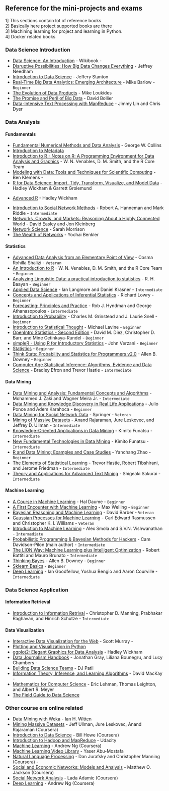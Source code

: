 ## Reference for the mini-projects and exams

1] This sections contain lot of reference books.<br>
2] Basically here project supported books are there <br>
3] Machining learning for project and learning in Python.<br>
4] Docker related books

### Data Science Introduction
* [Data Science: An Introduction](http://en.wikibooks.org/wiki/Data_Science:_An_Introduction) - Wikibook -
* [Disruptive Possibilities: How Big Data Changes Everything](http://www.amazon.com/Disruptive-Possibilities-Data-Changes-Everything-ebook/dp/B00CLH387W) - Jeffrey Needham 
* [Introduction to Data Science](http://jsresearch.net/) - Jeffery Stanton
* [Real-Time Big Data Analytics: Emerging Architecture](http://www.amazon.com/Real-Time-Big-Data-Analytics-Architecture-ebook/dp/B00DO33RSW) - Mike Barlow - `Beginner`
* [The Evolution of Data Products](http://www.amazon.com/The-Evolution-Data-Products-ebook/dp/B005QEKQUY/ref=sr_1_63?s=digital-text&ie=UTF8&qid=1351898530&sr=1-63) - Mike Loukides 
* [The Promise and Peril of Big Data](http://www.aspeninstitute.org/sites/default/files/content/docs/pubs/The_Promise_and_Peril_of_Big_Data.pdf) - David Bollier
* [Data-Intensive Text Processing with MapReduce](http://lintool.github.io/MapReduceAlgorithms/MapReduce-book-final.pdf) - Jimmy Lin and Chris Dyer 


### Data Analysis
#### Fundamentals
* [Fundamental Numerical Methods and Data Analysis](http://ads.harvard.edu/books/1990fnmd.book/) - George W. Collins
* [Introduction to Metadata](http://www.getty.edu/research/publications/electronic_publications/intrometadata/index.html)
* [Introduction to R - Notes on R: A Programming Environment for Data Analysis and Graphics](http://cran.r-project.org/doc/manuals/R-intro.pdf) - W. N. Venables, D. M. Smith, and the R Core Team
* [Modeling with Data: Tools and Techniques for Scientific Computing](http://modelingwithdata.org/about_the_book.html) - Ben Klemens - 
* [R for Data Science: Import, Tidy, Transform, Visualize, and Model Data](http://r4ds.had.co.nz/) - Hadley Wickham & Garrett Grolemund 
- [Advanced R](http://adv-r.had.co.nz/) - Hadley Wickham 
* [Introduction to Social Network Methods](http://faculty.ucr.edu/~hanneman/nettext/) - Robert A. Hanneman and Mark Riddle - `Intermediate`
* [Networks, Crowds, and Markets: Reasoning About a Highly Connected World](http://www.cs.cornell.edu/home/kleinber/networks-book/) - David Easley and Jon Kleinberg
* [Network Science](http://barabasilab.neu.edu/networksciencebook/downlPDF.html) - Sarah Morrison 
* [The Wealth of Networks](http://www.benkler.org/Benkler_Wealth_Of_Networks.pdf) - Yochai Benkler 

#### Statistics
* [Advanced Data Analysis from an Elementary Point of View](http://www.stat.cmu.edu/~cshalizi/ADAfaEPoV/ADAfaEPoV.pdf) - Cosma Rohilla Shalizi - `Veteran`
* [An Introduction to R](http://cran.r-project.org/doc/manuals/R-intro.pdf) - W. N. Venables, D. M. Smith, and the R Core Team - `Beginner`
* [Analyzing Linguistic Data: a practical introduction to statistics](http://www.ualberta.ca/~baayen/publications/baayenCUPstats.pdf) - R. H. Baayan - `Beginner`
* [Applied Data Science](http://columbia-applied-data-science.github.io/appdatasci.pdf) - Ian Langmore and Daniel Krasner - `Intermediate`
* [Concepts and Applications of Inferential Statistics](http://vassarstats.net/textbook/) - Richard Lowry - `Beginner`
* [Forecasting: Principles and Practice](https://www.otexts.org/fpp/) - Rob J. Hyndman and George Athanasopoulos - `Intermediate`
* [Introduction to Probability](http://www.dartmouth.edu/~chance/teaching_aids/books_articles/probability_book/pdf.html) - Charles M. Grinstead and J. Laurie Snell - `Beginner`
* [Introduction to Statistical Thought](http://www.math.umass.edu/~lavine/Book/book.pdf) - Michael Lavine - `Beginner`
* [OpenIntro Statistics - Second Edition](http://www.openintro.org/stat/textbook.php) - David M. Diez, Christopher D. Barr, and Mine Cetinkaya-Rundel - `Beginner`
* [simpleR - Using R for Introductory Statistics](http://cran.r-project.org/doc/contrib/Verzani-SimpleR.pdf) - John Verzani - `Beginner`
* [Statistics](http://upload.wikimedia.org/wikipedia/commons/8/82/Statistics.pdf) - `Beginner`
* [Think Stats: Probability and Statistics for Programmers v2.0](http://greenteapress.com/thinkstats2/thinkstats2.pdf) - Allen B. Downey - `Beginner`
* [Computer Age Statistical Inference: Algorithms, Evidence and Data Science](https://web.stanford.edu/~hastie/CASI/) - Bradley Efron and Trevor Hastie - `Intermediate`

#### Data Mining
* [Data Mining and Analysis: Fundamental Concepts and Algorithms](https://repo.palkeo.com/algo/information-retrieval/Data%20mining%20and%20analysis.pdf) - Mohammed J. Zaki and Wagner Meira Jr. - `Intermediate`
* [Data Mining and Knowledge Discovery in Real Life Applications](http://www.intechopen.com/books/data_mining_and_knowledge_discovery_in_real_life_applications) - Julio Ponce and Adem Karahoca - `Beginner`
* [Data Mining for Social Network Data](http://link.springer.com/book/10.1007%2F978-1-4419-6287-4) - Springer - `Veteran`
* [Mining of Massive Datasets](http://infolab.stanford.edu/~ullman/mmds/book.pdf) - Anand Rajaraman, Jure Leskovec, and Jeffrey D. Ullman - `Intermediate`
* [Knowledge-Oriented Applications in Data Mining](http://www.intechopen.com/books/knowledge-oriented-applications-in-data-mining) - Kimito Funatsu - `Intermediate`
* [New Fundamental Technologies in Data Mining](http://www.intechopen.com/books/new-fundamental-technologies-in-data-mining) - Kimito Funatsu - `Intermediate`
* [R and Data Mining: Examples and Case Studies](http://cran.r-project.org/doc/contrib/Zhao_R_and_data_mining.pdf) - Yanchang Zhao - `Beginner`
* [The Elements of Statistical Learning](http://statweb.stanford.edu/~tibs/ElemStatLearn/) - Trevor Hastie, Robert Tibshirani, and Jerome Friedman - `Intermediate`
* [Theory and Applications for Advanced Text Mining](http://www.intechopen.com/books/theory-and-applications-for-advanced-text-mining) - Shigeaki Sakurai - `Intermediate`


#### Machine Learning
* [A Course in Machine Learning](http://ciml.info/) - Hal Daume - `Beginner`
* [A First Encounter with Machine Learning](https://www.ics.uci.edu/~welling/teaching/273ASpring10/IntroMLBook.pdf) - Max Welling - `Beginner`
* [Bayesian Reasoning and Machine Learning](http://web4.cs.ucl.ac.uk/staff/D.Barber/textbook/031013.pdf) - David Barber - `Veteran`
* [Gaussian Processes for Machine Learning](http://www.gaussianprocess.org/gpml/chapters/) - Carl Edward Rasmussen and Christopher K. I. Williams - `Veteran`
* [Introduction to Machine Learning](http://alex.smola.org/drafts/thebook.pdf) - Alex Smola and S.V.N. Vishwanathan - `Intermediate`
* [Probabilistic Programming & Bayesian Methods for Hackers](http://camdavidsonpilon.github.io/Probabilistic-Programming-and-Bayesian-Methods-for-Hackers/) - Cam Davidson-Pilon (main author) - `Intermediate`
* [The LION Way: Machine Learning plus Intelligent Optimization](http://www.lionsolver.com/LIONbook/) - Robert Battiti and Mauro Brunato - `Intermediate`
* [Thinking Bayes](http://www.greenteapress.com/thinkbayes/) - Allen B. Downey - `Beginner`
* [Sklearn Basics](http://nbviewer.ipython.org/github/jakevdp/sklearn_scipy2013/tree/master/notebooks/) - `Beginner`
* [Deep Learning](http://www.deeplearningbook.org) - Ian Goodfellow, Yoshua Bengio and Aaron Courville - `Intermediate`

### Data Science Application
#### Information Retrieval
* [Introduction to Information Retrival](http://nlp.stanford.edu/IR-book/) - Christopher D. Manning, Prabhakar Raghavan, and Hinrich Schutze - `Intermediate`

#### Data Visualization
* [Interactive Data Visualization for the Web](http://chimera.labs.oreilly.com/books/1230000000345/index.html) - Scott Murray - 
* [Plotting and Visualization in Python](http://nbviewer.ipython.org/urls/gist.github.com/fonnesbeck/5850463/raw/a29d9ffb863bfab09ff6c1fc853e1d5bf69fe3e4/3.+Plotting+and+Visualization.ipynb)
* [ggplot2: Elegant Graphics for Data Analysis](https://github.com/hadley/ggplot2-book) - Hadley Wickham
* [Data Journalism Handbook](http://datajournalismhandbook.org/1.0/en/) - Jonathan Gray, Liliana Bounegru, and Lucy Chambers - 
* [Building Data Science Teams](http://assets.en.oreilly.com/1/eventseries/23/Building-Data-Science-Teams.pdf) - DJ Patil 
* [Information Theory, Inference, and Learning Algorithms](http://www.inference.phy.cam.ac.uk/itprnn/book.html) - David MacKay - 
* [Mathematics for Computer Science](http://ocw.mit.edu/courses/electrical-engineering-and-computer-science/6-042j-mathematics-for-computer-science-fall-2010/readings/MIT6_042JF10_notes.pdf) - Eric Lehman, Thomas Leighton, and Albert R. Meyer
* [The Field Guide to Data Science](http://www.boozallen.com/media/file/The-Field-Guide-to-Data-Science.pdf)


### Other course era online related
* [Data Mining with Weka](http://www.cs.waikato.ac.nz/ml/weka/mooc/dataminingwithweka/) - Ian H. Witten 
* [Mining Massive Datasets](https://class.coursera.org/mmds-002) - Jeff Ullman, Jure Leskovec, Anand Rajaraman (Coursera)
* [Introduction to Data Science](https://class.coursera.org/datasci-001/class) - Bill Howe (Coursera)
* [Introduction to Hadoop and MapReduce](https://www.udacity.com/course/ud617) - Udacity
* [Machine Learning](https://class.coursera.org/ml-003/class) - Andrew Ng (Coursera) 
* [Machine Learning Video Library](http://work.caltech.edu/library/#!?goback=.gde_35222_member_5810981726511443971) - Yaser Abu-Mostafa 
* [Natural Language Processing](https://class.coursera.org/nlp/lecture/preview) - Dan Jurafsky and Christopher Manning (Coursera) - 
* [Social and Economic Networks: Models and Analysis](https://class.coursera.org/networksonline-001/class) - Matthew O. Jackson (Coursera)
* [Social Network Analysis](https://class.coursera.org/sna-003/class) - Lada Adamic (Coursera)
* [Deep Learning](https://www.coursera.org/specializations/deep-learning) - Andrew Ng (Coursera)
